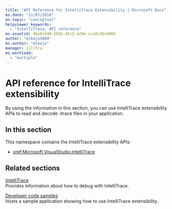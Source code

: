 ```yaml
---
title: "API Reference for IntelliTrace Extensibility | Microsoft Docs"
ms.date: "11/07/2018"
ms.topic: "conceptual"
helpviewer_keywords: 
  - "IntelliTrace, API reference"
ms.assetid: 46e6c648-293b-45c2-a29e-cca9c36cd865
author: "mikejo5000"
ms.author: "mikejo"
manager: jillfra
ms.workload: 
  - "multiple"
---
```

# API reference for IntelliTrace extensibility

By using the information in this section, you can use IntelliTrace extensibility APIs to read and decode .itrace files in your application.  
  
## In this section

This namespace contains the IntelliTrace extensibility APIs:
  
- <xref:Microsoft.VisualStudio.IntelliTrace>  
  
## Related sections

[IntelliTrace](../debugger/intellitrace.md)  
Provides information about how to debug with IntelliTrace.  
  
[Developer code samples](https://code.msdn.microsoft.com/)  
Hosts a sample application showing how to use IntelliTrace extensibility.
